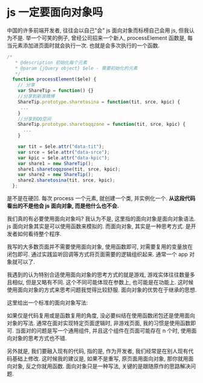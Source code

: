 # js 一定要面向对象吗

中国的许多前端开发者, 往往会以自己"会" js 面向对象而标榜自己会用 js, 但我认为不是. 举一个可笑的例子, 曾经公司招来一个新人, processElement 函数是, 每当元素添加进页面时就会执行一次. 也就是会多次执行的一个函数.

```js
/*
   * @description 初始化每个元素
   * @param {jQuery object} $ele - 需要初始化的元素
   */
  function processElement($ele) {
    // 分享
    var ShareTip = function() {}
    //分享到新浪微博  
    ShareTip.prototype.sharetosina = function(tit, srce, kpic) {
  	 ...
    }
    //分享到QQ空间  
    ShareTip.prototype.sharetoqqzone = function(tit, srce, kpic) {
      ...
    }

    var tit = $ele.attr("data-tit");
    var srce = $ele.attr("data-srce");
    var kpic = $ele.attr("data-kpic");
    var share1 = new ShareTip();
    share1.sharetoqqzone(tit, srce, kpic);
    var share2 = new ShareTip();
    share2.sharetosina(tit, srce, kpic);
  };
```

是不是在硬凹. 每次 process 一个元素, 就创建一个类, 并实例化一个. **从这段代码看出的不是他会 js 面向对象, 而是他什么也不会.**

我们真的有必要使用面向对象吗? 我认为不是, 这里指的面向对象是面向对象语法. js 面向对象其实是可以使用函数来模拟的. 而面向对象, 其实是一种思考方式. 是开发者如何看待整个程序. 

我写的大多数页面并不需要使用面向对象, 使用函数即可, 对需要复用的变量放在闭包即可. 通过实践监听回调等方式将页面需要的逻辑组织起来. 通常一个 app 对象就可以了.

我遇到的认为特别合适使用面向对象的思考方式的就是游戏, 游戏实体往往数量多且相似, 但是又略有不同. 这个不同可能体现在参数上, 也可能是在功能上. 这时候使用面向对象的方式来思考问题我觉得比较舒服. 面向对象的优势在于继承的思想.

这里给出一个标准的面向对象写法:

如果仅是代码复用或是函数复用的角度, 没必要纠结在使用函数闭包还是使用面向对象的写法. 通常在面对实现特定页面逻辑时, 非游戏页面, 我的习惯是使用函数即可. 当面对的问题是写一个通用组件, 并且这个组件在页面可能存在 n 个时, 使用面向对象的思考方式也不错.

另外就是, 我们要融入现有的代码, 指的是, 作为开发者, 我们经常是在别人现有代码基础上修改. 这时候我的建议是, 如果不是重写, 原页面用面向对象, 那你就用面向对象, 反之你就用函数. 面向对象只是一种写法, 关键的是跟随原作的思路解决问题. 
